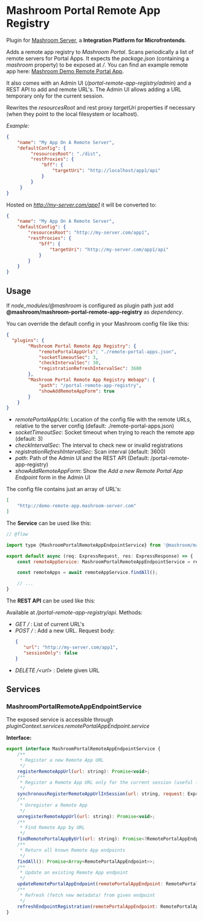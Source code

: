 
# Mashroom Portal Remote App Registry

Plugin for [Mashroom Server](https://www.mashroom-server.com), a **Integration Platform for Microfrontends**.

Adds a remote app registry to _Mashroom Portal_. Scans periodically a list of remote servers for Portal Apps.
It expects the _package.json_ (containing a _mashroom_ property) to be exposed at _/_. You can find an example
remote app here: [Mashroom Demo Remote Portal App](https://github.com/nonblocking/mashroom-demo-remote-portal-app).

It also comes with an Admin UI (_/portal-remote-app-registry/admin_) and a REST API to add and remote URL's. The Admin UI allows adding a URL
temporary only for the current session.

Rewrites the _resourcesRoot_ and rest proxy _targetUri_ properties if necessary (when they point to the local filesystem or localhost).

*Example:*

```json
{
    "name": "My App On A Remote Server",
    "defaultConfig": {
         "resourcesRoot": "./dist",
         "restProxies": {
             "bff": {
                 "targetUri": "http://localhost/app1/api"
             }
         }
     }
}

```

Hosted on _http://my-server.com/app1_ it will be converted to:

```json
{
    "name": "My App On A Remote Server",
    "defaultConfig": {
        "resourcesRoot": "http://my-server.com/app1",
        "restProxies": {
            "bff": {
                "targetUri": "http://my-server.com/app1/api"
            }
        }
    }
}
```

## Usage

If *node_modules/@mashroom* is configured as plugin path just add **@mashroom/mashroom-portal-remote-app-registry** as *dependency*.

You can override the default config in your Mashroom config file like this:

```json
{
  "plugins": {
        "Mashroom Portal Remote App Registry": {
            "remotePortalAppUrls": "./remote-portal-apps.json",
            "socketTimeoutSec": 3,
            "checkIntervalSec": 30,
            "registrationRefreshIntervalSec": 3600
        },
        "Mashroom Portal Remote App Registry Webapp": {
            "path": "/portal-remote-app-registry",
            "showAddRemoteAppForm": true
        }
    }
}
```

 * _remotePortalAppUrls_: Location of the config file with the remote URLs, relative to the server config (default: ./remote-portal-apps.json)
 * _socketTimeoutSec_: Socket timeout when trying to reach the remote app (default: 3)
 * _checkIntervalSec_: The interval to check new or invalid registrations
 * _registrationRefreshIntervalSec_: Scan interval (default: 3600)
 * _path_: Path of the Admin UI and the REST API (Default: /portal-remote-app-registry)
 * _showAddRemoteAppForm_: Show the *Add a new Remote Portal App Endpoint* form in the Admin UI

The config file contains just an array of URL's:

```json
[
    "http://demo-remote-app.mashroom-server.com"
]
```

The **Service** can be used like this:

```js
// @flow

import type {MashroomPortalRemoteAppEndpointService} from '@mashroom/mashroom-portal-remote-app-registry/type-definitions';

export default async (req: ExpressRequest, res: ExpressResponse) => {
    const remoteAppService: MashroomPortalRemoteAppEndpointService = req.pluginContext.services.remotePortalAppEndpoint.service;

    const remoteApps = await remoteAppService.findAll();

    // ...
}
```

The **REST API** can be used like this:

Available at _/portal-remote-app-registry/api_. Methods:

 * _GET /_ : List of current URL's
 * _POST /_ : Add a new URL. Request body:
    ```json
    {
       "url": "http://my-server.com/app1",
       "sessionOnly": false
    }
    ```
 * _DELETE /&lt;url&gt;_ : Delete given URL

## Services

### MashroomPortalRemoteAppEndpointService

The exposed service is accessible through _pluginContext.services.remotePortalAppEndpoint.service_

**Interface:**

```js
export interface MashroomPortalRemoteAppEndpointService {
    /**
     * Register a new Remote App URL
     */
    registerRemoteAppUrl(url: string): Promise<void>;
    /**
     * Register a Remote App URL only for the current session (useful for testing)
     */
    synchronousRegisterRemoteAppUrlInSession(url: string, request: ExpressRequest): Promise<void>;
    /**
     * Unregister a Remote App
     */
    unregisterRemoteAppUrl(url: string): Promise<void>;
    /**
     * Find Remote App by URL
     */
    findRemotePortalAppByUrl(url: string): Promise<?RemotePortalAppEndpoint>;
    /**
     * Return all known Remote App endpoints
     */
    findAll(): Promise<Array<RemotePortalAppEndpoint>>;
    /**
     * Update an existing Remote App endpoint
     */
    updateRemotePortalAppEndpoint(remotePortalAppEndpoint: RemotePortalAppEndpoint): Promise<void>;
    /**
     * Refresh (fetch new metadata) from given endpoint
     */
    refreshEndpointRegistration(remotePortalAppEndpoint: RemotePortalAppEndpoint): Promise<void>;
}
```
